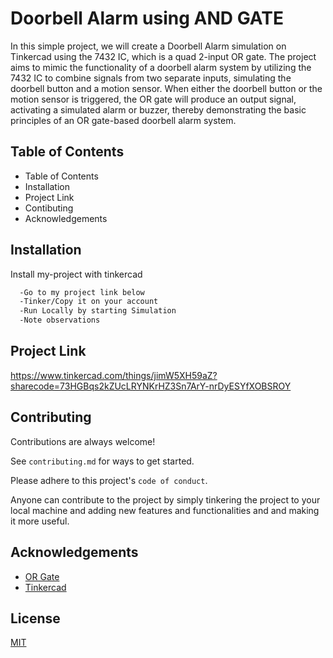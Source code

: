 
# Doorbell Alarm using AND GATE


In this simple project, we will create a Doorbell Alarm simulation on Tinkercad using the 7432 IC, which is a quad 2-input OR gate. The project aims to mimic the functionality of a doorbell alarm system by utilizing the 7432 IC to combine signals from two separate inputs, simulating the doorbell button and a motion sensor. When either the doorbell button or the motion sensor is triggered, the OR gate will produce an output signal, activating a simulated alarm or buzzer, thereby demonstrating the basic principles of an OR gate-based doorbell alarm system.


## Table of Contents

- Table of Contents  
- Installation   
- Project Link   
- Contibuting  
- Acknowledgements


## Installation

Install my-project with tinkercad

```bash
  -Go to my project link below
  -Tinker/Copy it on your account
  -Run Locally by starting Simulation
  -Note observations
```
    
## Project Link

https://www.tinkercad.com/things/jimW5XH59aZ?sharecode=73HGBqs2kZUcLRYNKrHZ3Sn7ArY-nrDyESYfXOBSROY
## Contributing

Contributions are always welcome!

See `contributing.md` for ways to get started.

Please adhere to this project's `code of conduct`.

Anyone can contribute to the project by simply tinkering the project to your local machine and adding new features and functionalities and and making it more useful.
## Acknowledgements

 - [OR Gate](https://www.electrical4u.com/logical-or-gate/)
 - [Tinkercad](https://www.tinkercad.com/)



## License

[MIT](https://choosealicense.com/licenses/mit/)

